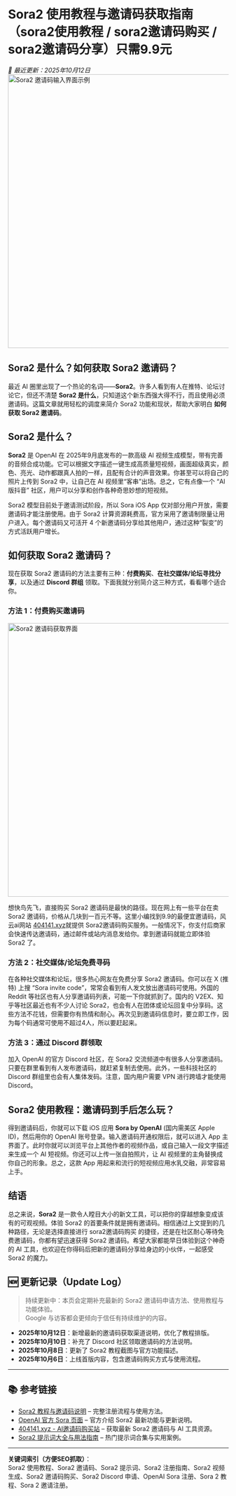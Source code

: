 # Sora2 使用教程与邀请码获取指南（sora2使用教程 / sora2邀请码购买 / sora2邀请码分享）只需9.9元
*📅 最近更新：2025年10月12日*
<img width="876" height="625" alt="Sora2 邀请码输入界面示例" src="https://github.com/user-attachments/assets/a97b083a-d388-4ad1-a385-b48f74de1fb5" />

## Sora2 是什么？如何获取 Sora2 邀请码？

最近 AI 圈里出现了一个热论的名词——**Sora2**。许多人看到有人在推特、论坛讨论它，但还不清楚 **Sora2 是什么**，只知道这个新东西强大得不行，而且使用必须邀请码。这篇文章就用轻松的调度来简介 Sora2 功能和现状，帮助大家明白 **如何获取 Sora2 邀请码**。

## Sora2 是什么？

**Sora2** 是 OpenAI 在 2025年9月底发布的一款高级 AI 视频生成模型，带有完善的音频合成功能。它可以根据文字描述一键生成高质量短视频，画面超级真实，颜色、亮光、动作都跟真人拍的一样，且配有合计的声音效果。你甚至可以将自己的照片上传到 Sora2 中，让自己在 AI 视频里“客串”出场。总之，它有点像一个 “AI版抖音” 社区，用户可以分享和创作各种奇思妙想的短视频。

Sora2 模型目前处于邀请测试阶段，所以 Sora iOS App 仅对部分用户开放，需要邀请码才能注册使用。由于 Sora2 计算资源耗费高，官方采用了邀请制限量让用户进入。每个邀请码又可活开 4 个新邀请码分享给其他用户，通过这种“裂变”的方式活跃用户增长。

## 如何获取 Sora2 邀请码？

现在获取 Sora2 邀请码的方法主要有三种：**付费购买**、**在社交媒体/论坛寻找分享**，以及通过 **Discord 群组** 领取。下面我就分别简介这三种方式，看看哪个适合你。

### 方法 1：付费购买邀请码
<img width="876" height="625" alt="Sora2 邀请码获取界面" src="https://github.com/user-attachments/assets/ae0b053d-9790-47eb-b501-526f0ad09890" />


想快鸟先飞，直接购买 Sora2 邀请码是最快的路径。现在网上有一些平台在卖 Sora2 邀请码，价格从几块到一百元不等。这里小编找到9.9的最便宜邀请码，风云ai网站 [404141.xyz](https://www.404141.xyz/)就提供 Sora2邀请码购买服务。一般情况下，你支付后商家会快速传达邀请码，通过邮件或站内消息发给你。拿到邀请码就能立即体验 Sora2 了。

### 方法 2：社交媒体/论坛免费寻码

在各种社交媒体和论坛，很多热心网友在免费分享 Sora2 邀请码。你可以在 X (推特) 上搜 “Sora invite code”，常常会看到有人发文放出邀请码可使用。外国的 Reddit 等社区也有人分享邀请码列表，可能一下你就抓到了。国内的 V2EX、知乎等社区最近也有不少人讨论 Sora2，也会有人在团体或论坛回复中分享码。这些方法不花钱，但需要你有热情和耐心。再次见到邀请码信息时，要立即工作，因为每个码通常可使用不超过4人，所以要赶起来。

### 方法 3：通过 Discord 群领取

加入 OpenAI 的官方 Discord 社区，在 Sora2 交流频道中有很多人分享邀请码。只要在群里看到有人发布邀请码，就赶紧复制去使用。此外，一些科技社区的 Discord 群组里也会有人集体发码。注意，国内用户需要 VPN 进行跨墙才能使用 Discord。

## Sora2 使用教程：邀请码到手后怎么玩？

得到邀请码后，你就可以下载 iOS 应用 **Sora by OpenAI** (国内需美区 Apple ID)，然后用你的 OpenAI 账号登录。输入邀请码开通权限后，就可以进入 App 主界面了。此时你就可以浏览平台上其他作者的视频作品，或自己输入一段文字描述来生成一个 AI 短视频。你还可以上传一张自拍照片，让 AI 视频里的主角替换成你自己的形象。总之，这款 App 用起来和流行的短视频应用水乳交融，非常容易上手。

## 结语

总之来说，**Sora2** 是一款令人瞠目大小的新文工具，可以把你的穿越想象变成该有的可观视频。体验 Sora2 的首要条件就是拥有邀请码。相信通过上文提到的几种路径，无论是选择直接进行 sora2邀请码购买 的捷径，还是在社区耐心等待免费邀请码，你都有望迅速获得 Sora2 邀请码。希望大家都能早日体验到这个神奇的 AI 工具，也欢迎在你得码后把新的邀请码分享给身边的小伙伴，一起感受 Sora2 的魔力。


## 🆕 更新记录（Update Log）

> 持续更新中：本页会定期补充最新的 Sora2 邀请码申请方法、使用教程与功能体验。  
> Google 与访客都会更倾向于信任有持续维护的内容。

- **2025年10月12日**：新增最新的邀请码获取渠道说明，优化了教程排版。
- **2025年10月10日**：补充了 Discord 社区领取邀请码的方法说明。
- **2025年10月8日**：更新了 Sora2 教程截图与官方功能描述。
- **2025年10月6日**：上线首版内容，包含邀请码购买方式与使用流程。

---

## 📚 参考链接

- [Sora2 教程与邀请码说明](https://github.com/rangling/sora2-tutorial-invite-code) – 完整注册流程与使用方法。  
- [OpenAI 官方 Sora 页面](https://openai.com/sora) – 官方介绍 Sora2 最新功能与更新说明。  
- [404141.xyz - AI邀请码购买站](https://404141.xyz) – 获取最新 Sora2 邀请码与 AI 工具资源。  
- [Sora2 提示词大全与用法指南](https://github.com/rangling/sora2-prompt-guide) – 热门提示词合集与实用案例。

---

**关键词索引（方便SEO抓取）**：  
Sora2 使用教程、Sora2 邀请码、Sora2 提示词、Sora2 注册指南、Sora2 视频生成、Sora2 邀请码购买、Sora2 Discord 申请、OpenAI Sora 注册、Sora 2 教程、Sora 2 邀请注册。


